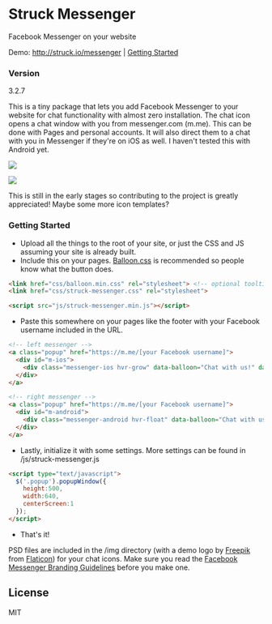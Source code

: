 # Struck Messenger
Facebook Messenger on your website

Demo: http://struck.io/messenger | [Getting Started]

### Version
3.2.7

This is a tiny package that lets you add Facebook Messenger to your website for chat functionality with almost zero installation. The chat icon opens a chat window with you from messenger.com (m.me). This can be done with Pages and personal accounts. It will also direct them to a chat with you in Messenger if they're on iOS as well. I haven't tested this with Android yet.


[![](http://i.imgur.com/6wYl59g.png)](http://struck.io/messenger)

[![](http://i.imgur.com/Gcw3B4P.png)](http://struck.io/messenger)

This is still in the early stages so contributing to the project is greatly appreciated! Maybe some more icon templates?

### Getting Started

* Upload all the things to the root of your site, or just the CSS and JS assuming your site is already built.
* Include this on your pages. [Balloon.css] is recommended so people know what the button does.

```html
<link href="css/balloon.min.css" rel="stylesheet"> <!-- optional tooltips -->
<link href="css/struck-messenger.css" rel="stylesheet">
```
```html
<script src="js/struck-messenger.min.js"></script>
```

* Paste this somewhere on your pages like the footer with your Facebook username included in the URL.

```html   
<!-- left messenger -->
<a class="popup" href="https://m.me/[your Facebook username]">
  <div id="m-ios">
    <div class="messenger-ios hvr-grow" data-balloon="Chat with us!" data-balloon-pos="right"></div>
  </div>
</a>

<!-- right messenger -->
<a class="popup" href="https://m.me/[your Facebook username]">
  <div id="m-android">
    <div class="messenger-android hvr-float" data-balloon="Chat with us!" data-balloon-pos="left"></div>
  </div>
</a>
```

* Lastly, initialize it with some settings. More settings can be found in /js/struck-messenger.js

```html
<script type="text/javascript"> 
  $('.popup').popupWindow({ 
    height:500, 
    width:640, 
    centerScreen:1
  }); 
</script>
```

* That's it!

PSD files are included in the /img directory (with a demo logo by [Freepik] from [Flaticon]) for your chat icons. Make sure you read the [Facebook Messenger Branding Guidelines] before you make one.

License
----

MIT


   [Getting Started]: <https://github.com/struck-io/messenger#getting-started>
   [Balloon.css]: <http://kazzkiq.github.io/balloon.css/>
   [Facebook Messenger Branding Guidelines]: <https://developers.facebook.com/docs/messenger/brand-guidelines>
   [Freepik]: <http://www.freepik.com/>
   [Flaticon]: <http://www.flaticon.com/>
